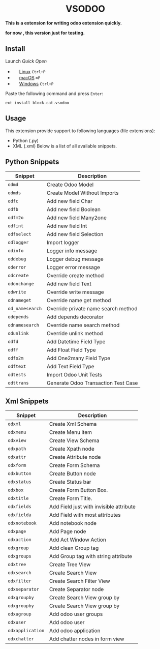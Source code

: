 # <center>VSODOO</center>

**This is a extension for writing odoo extension quickly.**

**for now , this version just for testing.**

## Install

Launch *Quick Open*
  - <img src="https://www.kernel.org/theme/images/logos/favicon.png" width=16 height=16/> <a href="https://code.visualstudio.com/shortcuts/keyboard-shortcuts-linux.pdf">Linux</a> `Ctrl+P`
  - <img src="https://developer.apple.com/favicon.ico" width=16 height=16/> <a href="https://code.visualstudio.com/shortcuts/keyboard-shortcuts-macos.pdf">macOS</a> `⌘P`
  - <img src="https://www.microsoft.com/favicon.ico" width=16 height=16/> <a href="https://code.visualstudio.com/shortcuts/keyboard-shortcuts-windows.pdf">Windows</a> `Ctrl+P`

Paste the following command and press `Enter`:

```
ext install block-cat.vsodoo
```

## Usage

This extension provide support to following languages (file extensions):

* Python (.py)
* XML (.xml)
Below is a list of all available snippets.

## Python Snippets

| Snippet    | Description                 |
| ---------- | --------------------------- |
| `odmd`     | Create Odoo Model           |
| `odmds`    | Create Model Without Imports|
| `odfc`     | Add new field Char          |
| `odfb`     | Add new field Boolean       |
| `odfm2o`   | Add new field Many2one      |
| `odfint`   | Add new field Int           |
| `odfselect`| Add new field Selection     |
| `odlogger` | Import logger               |
| `odinfo`   | Logger info message         |
| `oddebug`  | Logger debug message        |
| `oderror`  | Logger error message        |
| `odcreate` | Override create method      |
| `odonchange`| Add new field Text         |
| `odwrite`  | Override write message      |
| `odnameget`| Override name get method    |
| `od_namesearch`| Override private name search method    |
| `odepends` | Add depends decorator       |
| `odnamesearch`| Override name search method        |
| `odunlink` | Override unlink method      |
| `odfd`     | Add Datetime Field Type     |
| `odff`     | Add Float    Field Type     |
| `odfo2m`   | Add One2many Field Type     |
| `odftext`  | Add Text     Field Type     |
| `odtests`  | Import Odoo Unit Tests      |
| `odttrans` | Generate Odoo Transaction Test Case |


## Xml Snippets

| Snippet      | Description                              |
| ------------ | ---------------------------------------- |
| `odxml`      | Create Xml Schema                        |
| `odxmenu`    | Create Menu item                         |
| `odxview`    | Create View Schema                       |
| `odxpath`    | Create Xpath node                        |
| `odxattr`    | Create Attribute node                    |
| `odxform`    | Create Form Schema                       |
| `odxbutton`  | Create Button node                       |
| `odxstatus`  | Create Status bar                        |
| `odxbox`     | Create Form Button Box.                  |
| `odxtitle`   | Create Form Title.                       |
| `odxfields`  | Add Field just with invisible attribute  |
| `odxfielda`  | Add Field with most attributes           |
| `odxnotebook`| Add notebook node                        |
| `odxpage`    | Add Page node                            |
| `odxaction`  | Add Act Window Action                    |
| `odxgroup`   | Add clean Group tag                      |
| `odxgroups`  | Add Group tag with string attribute      |
| `odxtree`    | Create Tree View                         |
| `odxsearch`  | Create Search View                       |
| `odxfilter`  | Create Search Filter View                |
| `odxseparator`| Create Separator node                   |
| `odxgroupby` | Create Search View group by              |
| `odxgroupby` | Create Search View group by              |
| `odxugroup` | Add odoo user groups                      |
| `odxuser`    | Add odoo user                            |
| `odxapplication`| Add odoo application                  |
| `odxchatter` | Add chatter nodes in form view           |

